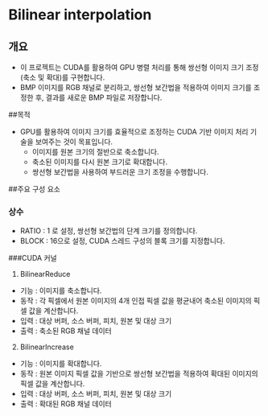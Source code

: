 # Bilinear interpolation

## 개요
- 이 프로젝트는 CUDA를 활용하여 GPU 병렬 처리를 통해 쌍선형 이미지 크기 조정(축소 및 확대)를 구현합니다.
- BMP 이미지를 RGB 채널로 분리하고, 쌍선형 보간법을 적용하여 이미지 크기를 조정한 후, 결과를 새로운 BMP 파일로 저장합니다.

##목적
- GPU를 활용하여 이미지 크기를 효율적으로 조정하는 CUDA 기반 이미지 처리 기술을 보여주는 것이 목표입니다.
  - 이미지를 원본 크기의 절반으로 축소합니다.
  - 축소된 이미지를 다시 원본 크기로 확대합니다.
  - 쌍선형 보간법을 사용하여 부드러운 크기 조정을 수행합니다.
 
##주요 구성 요소
### 상수
- RATIO : 1 로 설정, 쌍선형 보간법의 단계 크기를 정의합니다.
- BLOCK : 16으로 설정, CUDA 스레드 구성의 블록 크기를 지정합니다.

###CUDA 커널
1. BilinearReduce
  - 기능 : 이미지를 축소합니다.
  - 동작 : 각 픽셀에서 원본 이미지의 4개 인접 픽셀 값을 평균내어 축소된 이미지의 픽셀 값을 계산합니다.
  - 입력 : 대상 버퍼, 소스 버퍼, 피치, 원본 및 대상 크기
  - 출력 : 축소된 RGB 채널 데이터
2. BilinearIncrease
  -  기능 : 이미지를 확대합니다.
  -  동작 : 원본 이미지 픽셀 값을 기반으로 쌍선형 보간법을 적용하여 확대된 이미지의 픽셀 값을 계산합니다.
  -  입력 : 대상 버퍼, 소스 버퍼, 피치, 원본 및 대상 크기
  -  출력 : 확대된 RGB 채널 데이터
